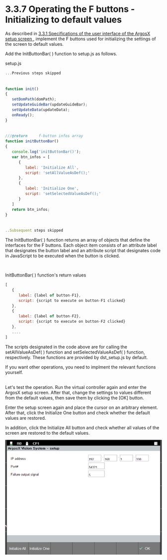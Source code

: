 # 3.3.7 Operating the F buttons - Initializing to default values



As described in <U>3.3.1 Specifications of the user interface of the ArgosX setup screen </U>,  implement the F buttons used for initializing the settings of the screen to default values.

Add the InitButtonBar( ) function to setup.js as follows.

setup.js
``` js
...Previous steps skipped
 
 
function init()
{
   setDomPath(domPath);
   setUpdateGuideBar(updateGuideBar);
   setUpdateData(updateData);
   onReady();
}
 
 
///@return     f-button infos array
function initButtonBar()
{
   console.log('initButtonBar()'); 
   var btn_infos = [
      {
         label: 'Initialize All',
         script: 'setAllValueAsDef();'
      },
      {
         label: 'Initialize One',
         script: 'setSelectedValueAsDef();'
      }
   ]
   return btn_infos;
}
 
 
..Subsequent steps skipped
```

The InitButtonBar( ) function returns an array of objects that define the interfaces for the F buttons. Each object item consists of an attribute label that designates the button label and an attribute script that designates code in JavaScript to be executed when the button is clicked.

</br>

InitButtonBar( ) function's return values

``` js
[
   {
      label: {label of button-F1},
      script: {script to execute on button-F1 clicked}
   },
   {
      label: {label of button-F2},
      script: {script to execute on button-F2 clicked}
   },
   ....
]
```

The scripts designated in the code above are for calling the setAllValueAsDef( ) function and setSelectedValueAsDef( ) function, respectively. These functions are provided by dst_setup.js by default.


If you want other operations, you need to implment the relevant functions yourself.

</br>
Let's test the operation. Run the virtual controller again and enter the ArgosX setup screen. After that, change the settings to values ​​different from the default values, then save them ​by clicking the [OK] button.

Enter the setup screen again and place the cursor on an arbitrary element. After that, click the Initialize One button and check whether the default values ​​are restored.

In addition, click the Initialize All button and check whether all values of the screen are restored to the default values.

![](../../_assets/image_48.png)